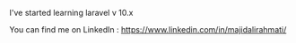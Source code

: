 I've started learning laravel v 10.x

You can find me on LinkedIn : https://www.linkedin.com/in/majidalirahmati/